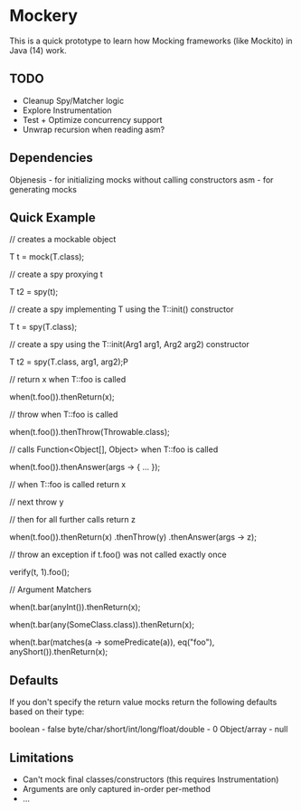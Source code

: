 # Mockery

This is a quick prototype to learn how Mocking frameworks (like Mockito) in Java (14) work.

## TODO

* Cleanup Spy/Matcher logic
* Explore Instrumentation
* Test + Optimize concurrency support
* Unwrap recursion when reading asm?

## Dependencies

Objenesis - for initializing mocks without calling constructors
asm - for generating mocks

## Quick Example

// creates a mockable object

T t = mock(T.class);

// create a spy proxying t

T t2 = spy(t);

// create a spy implementing T using the T::init() constructor

T t = spy(T.class);

// create a spy using the T::init(Arg1 arg1, Arg2 arg2) constructor

T t2 = spy(T.class, arg1, arg2);P

// return x when T::foo is called

when(t.foo()).thenReturn(x);

// throw when T::foo is called

when(t.foo()).thenThrow(Throwable.class); 

// calls Function<Object[], Object> when T::foo is called

when(t.foo()).thenAnswer(args -> { ... });

// when T::foo is called return x

// next throw y

// then for all further calls return z

when(t.foo()).thenReturn(x)
    .thenThrow(y)
    .thenAnswer(args -> z);

// throw an exception if t.foo() was not called exactly once

verify(t, 1).foo();

// Argument Matchers

when(t.bar(anyInt()).thenReturn(x);

when(t.bar(any(SomeClass.class)).thenReturn(x);

when(t.bar(matches(a -> somePredicate(a)), eq("foo"), anyShort()).thenReturn(x);

## Defaults

If you don't specify the return value mocks return the following defaults based on their type:

boolean - false
byte/char/short/int/long/float/double - 0
Object/array - null

## Limitations

* Can't mock final classes/constructors (this requires Instrumentation)
* Arguments are only captured in-order per-method
* ...
